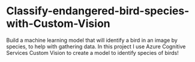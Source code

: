 # Classify-endangered-bird-species-with-Custom-Vision
Build a machine learning model that will identify a bird in an image by species, to help with gathering data. In this project I use Azure Cognitive Services Custom Vision to create a model to identify species of birds!
